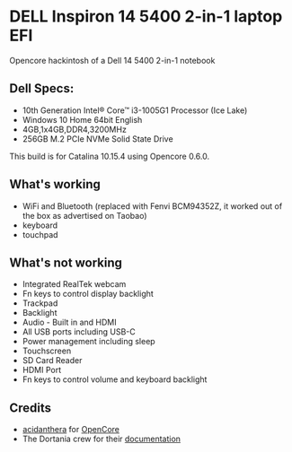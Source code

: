# DELL Inspiron 14 5400 2-in-1 laptop EFI

Opencore hackintosh of a Dell 14 5400 2-in-1 notebook

## Dell Specs:

* 10th Generation Intel® Core™ i3-1005G1 Processor (Ice Lake)
* Windows 10 Home 64bit English
* 4GB,1x4GB,DDR4,3200MHz
* 256GB M.2 PCIe NVMe Solid State Drive

This build is for Catalina 10.15.4 using Opencore 0.6.0.

## What's working

* WiFi and Bluetooth (replaced with Fenvi BCM94352Z, it worked out of the box as advertised on Taobao)
* keyboard
* touchpad

## What's not working

* Integrated RealTek webcam
* Fn keys to control display backlight
* Trackpad
* Backlight
* Audio - Built in and HDMI
* All USB ports including USB-C
* Power management including sleep
* Touchscreen
* SD Card Reader
* HDMI Port
* Fn keys to control volume and keyboard backlight


## Credits
* [acidanthera](https://github.com/acidanthera) for [OpenCore](https://github.com/acidanthera/OpenCorePkg)
* The Dortania crew for their [documentation](https://dortania.github.io/)